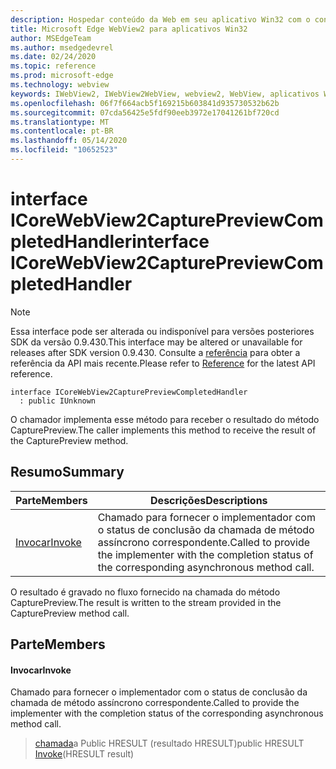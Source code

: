 ```yaml
---
description: Hospedar conteúdo da Web em seu aplicativo Win32 com o controle WebView2 do Microsoft Edge
title: Microsoft Edge WebView2 para aplicativos Win32
author: MSEdgeTeam
ms.author: msedgedevrel
ms.date: 02/24/2020
ms.topic: reference
ms.prod: microsoft-edge
ms.technology: webview
keywords: IWebView2, IWebView2WebView, webview2, WebView, aplicativos Win32, Win32, Edge, ICoreWebView2, ICoreWebView2Host, controle do navegador, HTML Edge
ms.openlocfilehash: 06f7f664acb5f169215b603841d935730532b62b
ms.sourcegitcommit: 07cda56425e5fdf90eeb3972e17041261bf720cd
ms.translationtype: MT
ms.contentlocale: pt-BR
ms.lasthandoff: 05/14/2020
ms.locfileid: "10652523"
---
```

# <span data-ttu-id="501c5-104">interface ICoreWebView2CapturePreviewCompletedHandler</span><span class="sxs-lookup"><span data-stu-id="501c5-104">interface ICoreWebView2CapturePreviewCompletedHandler</span></span> 

> [!NOTE]
> <span data-ttu-id="501c5-105">Essa interface pode ser alterada ou indisponível para versões posteriores SDK da versão 0.9.430.</span><span class="sxs-lookup"><span data-stu-id="501c5-105">This interface may be altered or unavailable for releases after SDK version 0.9.430.</span></span> <span data-ttu-id="501c5-106">Consulte a [referência](../../../webview2-api-reference.md) para obter a referência da API mais recente.</span><span class="sxs-lookup"><span data-stu-id="501c5-106">Please refer to [Reference](../../../webview2-api-reference.md) for the latest API reference.</span></span>

```
interface ICoreWebView2CapturePreviewCompletedHandler
  : public IUnknown
```

<span data-ttu-id="501c5-107">O chamador implementa esse método para receber o resultado do método CapturePreview.</span><span class="sxs-lookup"><span data-stu-id="501c5-107">The caller implements this method to receive the result of the CapturePreview method.</span></span>

## <span data-ttu-id="501c5-108">Resumo</span><span class="sxs-lookup"><span data-stu-id="501c5-108">Summary</span></span>

 <span data-ttu-id="501c5-109">Parte</span><span class="sxs-lookup"><span data-stu-id="501c5-109">Members</span></span>                        | <span data-ttu-id="501c5-110">Descrições</span><span class="sxs-lookup"><span data-stu-id="501c5-110">Descriptions</span></span>
--------------------------------|---------------------------------------------
[<span data-ttu-id="501c5-111">Invocar</span><span class="sxs-lookup"><span data-stu-id="501c5-111">Invoke</span></span>](#invoke) | <span data-ttu-id="501c5-112">Chamado para fornecer o implementador com o status de conclusão da chamada de método assíncrono correspondente.</span><span class="sxs-lookup"><span data-stu-id="501c5-112">Called to provide the implementer with the completion status of the corresponding asynchronous method call.</span></span>

<span data-ttu-id="501c5-113">O resultado é gravado no fluxo fornecido na chamada do método CapturePreview.</span><span class="sxs-lookup"><span data-stu-id="501c5-113">The result is written to the stream provided in the CapturePreview method call.</span></span>

## <span data-ttu-id="501c5-114">Parte</span><span class="sxs-lookup"><span data-stu-id="501c5-114">Members</span></span>

#### <span data-ttu-id="501c5-115">Invocar</span><span class="sxs-lookup"><span data-stu-id="501c5-115">Invoke</span></span> 

<span data-ttu-id="501c5-116">Chamado para fornecer o implementador com o status de conclusão da chamada de método assíncrono correspondente.</span><span class="sxs-lookup"><span data-stu-id="501c5-116">Called to provide the implementer with the completion status of the corresponding asynchronous method call.</span></span>

> <span data-ttu-id="501c5-117">[chamada](#invoke)a Public HRESULT (resultado HRESULT)</span><span class="sxs-lookup"><span data-stu-id="501c5-117">public HRESULT [Invoke](#invoke)(HRESULT result)</span></span>

